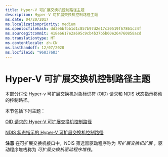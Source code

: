 ```yaml
---
title: Hyper-V 可扩展交换机控制路径主题
description: Hyper-V 可扩展交换机控制路径主题
ms.date: 04/20/2017
ms.localizationpriority: medium
ms.openlocfilehash: dd3e6bfbb1d1c857b97d2e17c30519f67861c34f
ms.sourcegitcommit: 418e6617e2a695c9cb4b37b5b60e264760858acd
ms.translationtype: MT
ms.contentlocale: zh-CN
ms.lasthandoff: 12/07/2020
ms.locfileid: "96837683"
---
```

# <a name="hyper-v-extensible-switch-control-path-topics"></a>Hyper-V 可扩展交换机控制路径主题


本部分讨论 Hyper-v 可扩展交换机对象标识符 (OID) 请求和 NDIS 状态指示移动的控制路径。

本节包括下列主题：

[OID 请求的 Hyper-V 可扩展交换机控制路径](hyper-v-extensible-switch-control-path-for-oid-requests.md)

[NDIS 状态指示的 Hyper-V 可扩展交换机控制路径](hyper-v-extensible-switch-control-path-for-ndis-status-indications.md)

**注意**  在可扩展交换机接口中，NDIS 筛选器驱动程序称为 *可扩展交换机扩展* ，驱动程序堆栈称为 *可扩展交换机驱动程序堆栈*。

 

 

 





